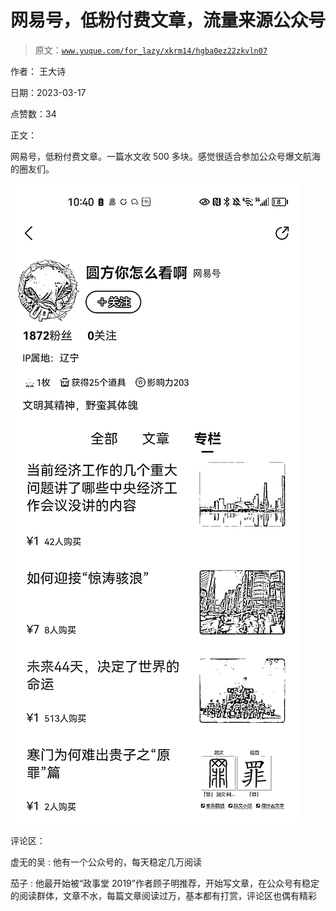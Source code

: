 # 网易号，低粉付费文章，流量来源公众号

> 原文：[`www.yuque.com/for_lazy/xkrm14/hgba0ez22zkvln07`](https://www.yuque.com/for_lazy/xkrm14/hgba0ez22zkvln07)

作者： 王大诗

日期：2023-03-17

点赞数：34

正文：

网易号，低粉付费文章。一篇水文收 500 多块。感觉很适合参加公众号爆文航海的圈友们。

![](img/4cc6b6a0575b1effac678e9871653e9b.png)  

评论区：

虚无的吴 : 他有一个公众号的，每天稳定几万阅读

茄子 : 他最开始被“政事堂 2019”作者顾子明推荐，开始写文章，在公众号有稳定的阅读群体，文章不水，每篇文章阅读过万，基本都有打赏，评论区也偶有精彩



